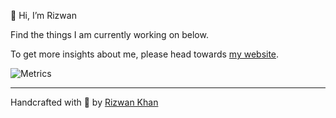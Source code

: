👋 Hi, I’m Rizwan

Find the things I am currently working on below.

To get more insights about me, please head towards [my website](https://irizwan.com).

![Metrics](https://github.com/rizz-wan/rizz-wan/blob/main/github-metrics.svg)

---

Handcrafted with 💖 by [Rizwan Khan](https://irizwan.com)
